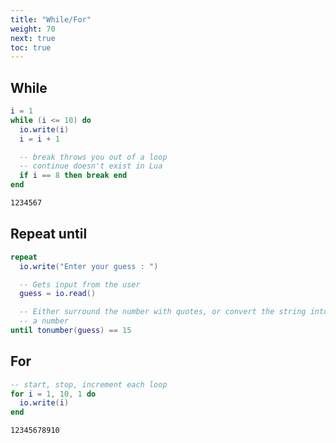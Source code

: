 ```yaml
---
title: "While/For"
weight: 70
next: true
toc: true
---
```


## While

```lua
i = 1
while (i <= 10) do
  io.write(i)
  i = i + 1

  -- break throws you out of a loop
  -- continue doesn't exist in Lua
  if i == 8 then break end
end
```

```txt {.fs90 .output}
1234567
```

## Repeat until

```lua
repeat
  io.write("Enter your guess : ")

  -- Gets input from the user
  guess = io.read()

  -- Either surround the number with quotes, or convert the string into
  -- a number
until tonumber(guess) == 15
```

## For

```lua
-- start, stop, increment each loop
for i = 1, 10, 1 do
  io.write(i)
end
```

```txt {.fs90 .output}
12345678910
```
